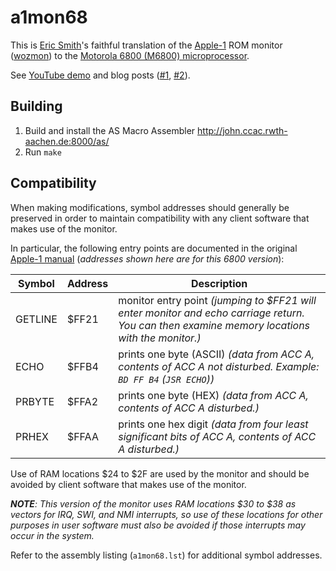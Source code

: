 # a1mon68

This is [Eric Smith](https://github.com/brouhaha)'s faithful translation of the
[Apple-1](https://en.wikipedia.org/wiki/Apple_I) ROM monitor ([wozmon](https://www.sbprojects.net/projects/apple1/wozmon.php)) to the [Motorola
6800 (M6800) microprocessor](https://en.wikipedia.org/wiki/Motorola_6800).

See [YouTube demo](https://www.youtube.com/watch?v=Nh7qqymZeiQ) and blog posts ([#1](https://web.archive.org/web/20130115111836/http://whats.all.this.brouhaha.com/2011/07/18/demo-of-rewritten-apple-1-monitor-rom-for-6800-processor/), [#2](https://web.archive.org/web/20220705004052/http://whats.all.this.brouhaha.com/2011/07/18/apple-1mc6800-test-program/)).

## Building

1. Build and install the AS Macro Assembler <http://john.ccac.rwth-aachen.de:8000/as/>
2. Run `make`

## Compatibility

When making modifications, symbol addresses should generally be preserved in
order to maintain compatibility with any client software that makes use of the
monitor.

In particular, the following entry points are documented in the original [Apple-1
manual](http://apple1.chez.com/Apple1project/Docs/pdf/AppleI_Manual.pdf)
(_addresses shown here are for this 6800 version_):

| Symbol | Address | Description |
|--------|---------|-------------|
|GETLINE | $FF21   | monitor entry point _(jumping to $FF21 will enter monitor and echo carriage return. You can then examine memory locations with the monitor.)_ |
|ECHO    | $FFB4   | prints one byte (ASCII) _(data from ACC A, contents of ACC A not disturbed. Example: `BD FF B4` (`JSR ECHO`))_ |
|PRBYTE  | $FFA2   | prints one byte (HEX) _(data from ACC A, contents of ACC A disturbed.)_ |
|PRHEX   | $FFAA   | prints one hex digit _(data from four least significant bits of ACC A, contents of ACC A disturbed.)_ |

Use of RAM locations $24 to $2F are used by the monitor and should be
avoided by client software that makes use of the monitor.

_**NOTE**: This version of the monitor uses RAM locations $30 to $38 as
vectors for IRQ, SWI, and NMI interrupts, so use of these locations for other
purposes in user software must also be avoided if those interrupts may occur in
the system._

Refer to the assembly listing (`a1mon68.lst`) for additional symbol addresses.
